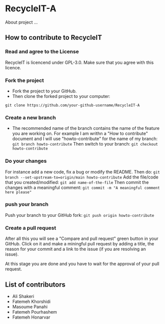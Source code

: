 # RecycleIT-A
About project ...

## How to contribute to RecycleIT
### Read and agree to the License
RecycleIT is licencend under GPL-3.0. Make sure that you agree with this licence.

### Fork the project
- Fork the project to your GitHub.
- Then clone the forked project to your computer:

```
git clone https://github.com/your-github-username/RecycleIT-A
```

### Create a new branch
- The recommended name of the branch contains the name of the feature you are
working on. For example I am writhn a "How to contribute" document and I will use
"howto-contribute" for the name of my branch:
``git branch howto-contribute``
Then switch to your branch:
``git checkout howto-contribute``

### Do your changes
For instance add a new code, fix a bug or modify the README. Then do:
``git branch --set-upstream-to=origin/main howto-contribute``
Add the file/code that you created/modified:
``git add name-of-the-file``
Then commit the changes with a meaningful comment:
``git commit -m "A meaningful comment here please"``


### push your branch
Push your branch to your GitHub fork:
``git push origin howto-contribute``

### Create a pull request
After all this you will see a "Compare and pull request" green button in your GitHub.
Click on it and make a miningful pull request by adding a title, the reason for your
commit and a link to the issue (if you are resolving an issue).

At this stage you are done and you have to wait for the approval of your pull request.


## List of contributors
- Ali Shakeri
- Fatemeh Khorshidi
- Masoume Panahi
- Fatemeh Pourhashem
- Fatemeh Honarvar
